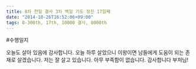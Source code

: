 ```yaml
---
title: 8차 천일 결사 3차 백일 기도 정진 17일째
date: "2014-10-26T16:52:06+09:00"
tags: 8-300th, 17th, 10000 결사, 8000th
---
```


#수행일지

오늘도 살아 있음에 감사합니다. 오늘 하루 살았으니 이왕이면 남들에게 도움이 되는 존재로 살겠습니다. 저는 잘 살고 있습니다. 아무 부족함이 없습니다. 감사합니다 부처님!
